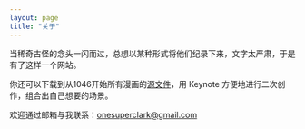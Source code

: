 ```yaml
---
layout: page
title: "关于"
---
```


当稀奇古怪的念头一闪而过，总想以某种形式将他们纪录下来，文字太严肃，于是有了这样一个网站。

你还可以下载到从1046开始所有漫画的<a href="/src/comic.zip">源文件</a>，用 Keynote 方便地进行二次创作，组合出自己想要的场景。

欢迎通过邮箱与我联系：onesuperclark@gmail.com




